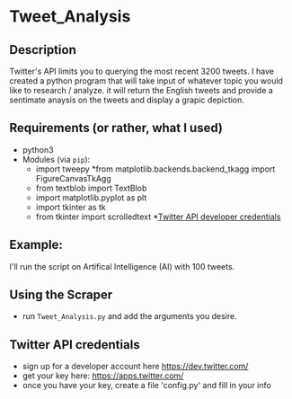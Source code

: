 # Tweet_Analysis


## Description

Twitter's API limits you to querying the most recent 3200 tweets.  I have  created a python program that will take input of whatever topic you would like to research / analyze.  it will return the English tweets and provide a sentimate anaysis on the tweets and display a grapic depiction.


## Requirements (or rather, what I used)

* python3
* Modules (via `pip`):
  * import tweepy
  *from matplotlib.backends.backend_tkagg import FigureCanvasTkAgg
  * from textblob import TextBlob
  * import matplotlib.pyplot as plt
  * import tkinter as tk
  * from tkinter import scrolledtext
  *[Twitter API developer credentials](https://dev.twitter.com)

## Example:

I'll run the script on Artifical Intelligence (AI) with 100 tweets.

## Using the Scraper

* run `Tweet_Analysis.py` and add the arguments you desire.

## Twitter API credentials

* sign up for a developer account here https://dev.twitter.com/
* get your key here: https://apps.twitter.com/
* once you have your key, create a file 'config.py'  and fill in your info


